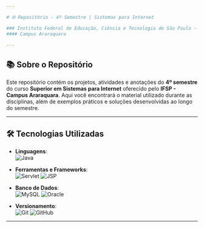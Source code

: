```yaml
---

# 🌐 Repositório - 4º Semestre | Sistemas para Internet

### Instituto Federal de Educação, Ciência e Tecnologia de São Paulo - IFSP
#### Campus Araraquara

---
```


## 📚 Sobre o Repositório

Este repositório contém os projetos, atividades e anotações do **4º semestre** do curso **Superior em Sistemas para Internet** oferecido pelo **IFSP - Campus Araraquara**. Aqui você encontrará o material utilizado durante as disciplinas, além de exemplos práticos e soluções desenvolvidas ao longo do semestre.

---

## 🛠️ Tecnologias Utilizadas

- **Linguagens**:  
  ![Java](https://img.shields.io/badge/-Java-007396?style=flat-square&logo=java&logoColor=white) 

- **Ferramentas e Frameworks**:  
  ![Servlet](https://img.shields.io/badge/-Servlet-4285F4?style=flat-square&logo=java&logoColor=white)
  ![JSP](https://img.shields.io/badge/-JSP-4285F4?style=flat-square&logo=java&logoColor=white)

- **Banco de Dados**:  
  ![MySQL](https://img.shields.io/badge/-MySQL-4479A1?style=flat-square&logo=mysql&logoColor=white) 
  ![Oracle](https://img.shields.io/badge/-Oracle_DB-F80000?style=flat-square&logo=oracle&logoColor=white)

- **Versionamento**:  
  ![Git](https://img.shields.io/badge/-Git-F05032?style=flat-square&logo=git&logoColor=white) 
  ![GitHub](https://img.shields.io/badge/-GitHub-181717?style=flat-square&logo=github)

---
